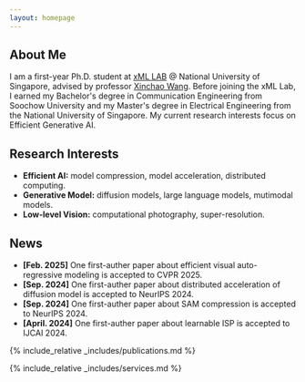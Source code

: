 ```yaml
---
layout: homepage
---
```


## About Me

I am a first-year Ph.D. student at [xML LAB](https://sites.google.com/view/xml-nus) @ National University of Singapore, advised by professor [Xinchao Wang](https://scholar.google.com/citations?hl=zh-CN&user=w69Buq0AAAAJ). Before joining the xML Lab, I earned my Bachelor's degree in Communication Engineering from Soochow University and my Master's degree in Electrical Engineering from the National University of Singapore. My current research interests focus on Efficient Generative AI.

## Research Interests

- **Efficient AI:** model compression, model acceleration, distributed computing.
- **Generative Model:** diffusion models, large language models, mutimodal models.
- **Low-level Vision:** computational photography, super-resolution.

## News
- **[Feb. 2025]** One first-auther paper about efficient visual auto-regressive modeling is accepted to CVPR 2025.
- **[Sep. 2024]** One first-auther paper about distributed acceleration of diffusion model is accepted to NeurIPS 2024.
- **[Sep. 2024]** One first-auther paper about SAM compression is accepted to NeurIPS 2024.
- **[April. 2024]** One first-auther paper about learnable ISP is accepted to IJCAI 2024.

{% include_relative _includes/publications.md %}

{% include_relative _includes/services.md %}
